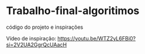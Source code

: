 # Trabalho-final-algoritimos
código do projeto e  inspirações

Vídeo de inspiração:
https://youtu.be/WTZ2yL6FBi0?si=2V2UA2GgrQcUAacH

